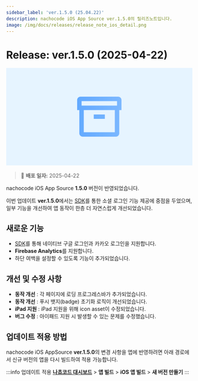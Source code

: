 ```yaml
---
sidebar_label: 'ver.1.5.0 (25.04.22)'
description: nachocode iOS App Source ver.1.5.0의 릴리즈노트입니다.
image: /img/docs/releases/release_note_ios_detail.png
---
```


# Release: ver.1.5.0 (2025-04-22)

![ios_detail](../../../../../static/img/docs/releases/release_note_ios_detail.png)

> 🔔 **배포 일자:** 2025-04-22

nachocode iOS App Source **1.5.0** 버전이 반영되었습니다.

이번 업데이트 **ver.1.5.0**에서는 [SDK](../../sdk/release-v-1-5-0)를 통한 소셜 로그인 기능 제공에 중점을 두었으며, 일부 기능을 개선하여 앱 동작이 한층 더 자연스럽게 개선되었습니다.

## 새로운 기능

- [SDK](../../sdk/release-v-1-5-0)를 통해 네이티브 구글 로그인과 카카오 로그인을 지원합니다.
- **Firebase Analytics**를 지원합니다.
- 하단 여백을 설정할 수 있도록 기능이 추가되었습니다.

## 개선 및 수정 사항

- **동작 개선** : 각 페이지에 로딩 프로그레스바가 추가되었습니다.
- **동작 개선** : 푸시 뱃지(badge) 초기화 로직이 개선되었습니다.
- **iPad 지원** : iPad 지원을 위해 icon asset이 수정되었습니다.
- **버그 수정** : 아이패드 지원 시 발생할 수 있는 문제를 수정했습니다.

## 업데이트 적용 방법

nachocode iOS AppSource **ver.1.5.0**의 변경 사항을 앱에 반영하려면 아래 경로에서 신규 버전의 앱을 다시 빌드하여 적용 가능합니다.

:::info 업데이트 적용
[**나쵸코드 대시보드**](https://nachocode.io/?utm_source=docs&utm_medium=documentation&utm_campaign=devguide) > **앱 빌드** > **iOS 앱 빌드** > **새 버전 만들기**
:::
